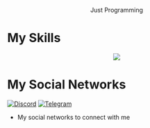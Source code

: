 <p align="center">
  Just Programming </>
<p align="center">


# My Skills
<p align="center">
  <a href="https://skillicons.dev">
    <img src="https://skillicons.dev/icons?i=python,js,nodejs,html,css,linux,photoshop,premiere,illustrator,audition,xd,wordpress,raspberrypi,bots,vscode,arduino,bootstrap,cs,cloudflare,discord" />
  </a>
</p>
<p align="center">
  
  
# My Social Networks

[![Discord][1.2]][1] [![Telegram][4.2]][4]

[1.2]: https://skillicons.dev/icons?i=discord&perline=3
[4.2]: https://s4.uupload.ir/files/telegram_q47u.png

[1]: https://discord.com/users/741964585300656170
[4]: https://telegram.me/melisas8

* My social networks to connect with me
